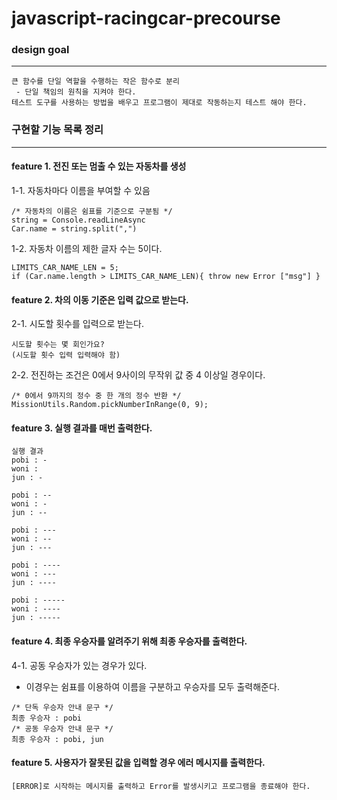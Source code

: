 # javascript-racingcar-precourse

### design goal
---
```
큰 함수를 단일 역할을 수행하는 작은 함수로 분리
 - 단일 책임의 원칙을 지켜야 한다.
테스트 도구를 사용하는 방법을 배우고 프로그램이 제대로 작동하는지 테스트 해야 한다.
```
### 구현할 기능 목록 정리
---
#### feature 1. 전진 또는 멈출 수 있는 자동차를 생성

1-1. 자동차마다 이름을 부여할 수 있음
```
/* 자동차의 이름은 쉼표를 기준으로 구분됨 */
string = Console.readLineAsync
Car.name = string.split(",")
```
1-2. 자동차 이름의 제한 글자 수는 5이다.
```
LIMITS_CAR_NAME_LEN = 5;
if (Car.name.length > LIMITS_CAR_NAME_LEN){ throw new Error ["msg"] }
```

#### feature 2. 차의 이동 기준은 입력 값으로 받는다.
2-1. 시도할 횟수를 입력으로 받는다.
```
시도할 횟수는 몇 회인가요?
(시도할 횟수 입력 입력해야 함)
```
2-2. 전진하는 조건은 0에서 9사이의 무작위 값 중 4 이상일 경우이다.
```
/* 0에서 9까지의 정수 중 한 개의 정수 반환 */
MissionUtils.Random.pickNumberInRange(0, 9);
```
#### feature 3. 실행 결과를 매번 출력한다.
```
실행 결과
pobi : -
woni : 
jun : -

pobi : --
woni : -
jun : --

pobi : ---
woni : --
jun : ---

pobi : ----
woni : ---
jun : ----

pobi : -----
woni : ----
jun : -----
```
#### feature 4. 최종 우승자를 알려주기 위해 최종 우승자를 출력한다.
4-1. 공동 우승자가 있는 경우가 있다.
 - 이경우는 쉼표를 이용하여 이름을 구분하고 우승자를 모두 출력해준다.
```
/* 단독 우승자 안내 문구 */
최종 우승자 : pobi
/* 공동 우승자 안내 문구 */
최종 우승자 : pobi, jun
```
#### feature 5. 사용자가 잘못된 값을 입력할 경우 에러 메시지를 출력한다.
```
[ERROR]로 시작하는 메시지를 출력하고 Error를 발생시키고 프로그램을 종료해야 한다.
```
